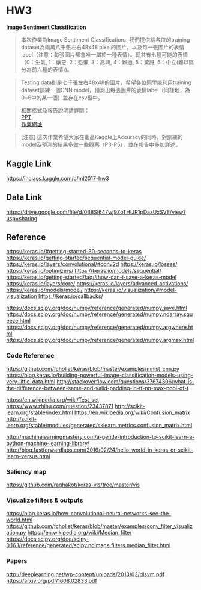 # HW3
**Image Sentiment Classification**

> 本次作業為Image Sentiment Classification。我們提供給各位的training dataset為兩萬八千張左右48x48 pixel的圖片，以及每一張圖片的表情label（注意：每張圖片都會唯一屬於一種表情）。總共有七種可能的表情（0：生氣, 1：厭惡, 2：恐懼, 3：高興, 4：難過, 5：驚訝, 6：中立(難以區分為前六種的表情))。

> Testing data則是七千張左右48x48的圖片，希望各位同學能利用training dataset訓練一個CNN model，預測出每張圖片的表情label（同樣地，為0~6中的某一個）並存在csv檔中。

> 相關格式及報告說明請詳閱：  
> [PPT](https://docs.google.com/presentation/d/1QFK4-inv2QJ9UhuiUtespP4nC5ZqfBjd_jP2O41fpTc/edit#slide=id.p)  
> [作業網址](https://sunprinces.github.io/ML-Assignment3/index.html)  

> [注意] 這次作業希望大家在衝高Kaggle上Accuracy的同時，對訓練的model及預測的結果多做一些觀察（P3-P5），並在報告中多加詳述。


## Kaggle Link
<https://inclass.kaggle.com/c/ml2017-hw3>

## Data Link
<https://drive.google.com/file/d/0B8Si647wj9ZoTHlJR1pDazUxSVE/view?usp=sharing>  

## Reference
<https://keras.io/#getting-started-30-seconds-to-keras>
<https://keras.io/getting-started/sequential-model-guide/>
<https://keras.io/layers/convolutional/#conv2d>
<https://keras.io/losses/>
<https://keras.io/optimizers/>
<https://keras.io/models/sequential/>
<https://keras.io/getting-started/faq/#how-can-i-save-a-keras-model>
<https://keras.io/layers/core/>
<https://keras.io/layers/advanced-activations/>
<https://keras.io/models/model/>
<https://keras.io/visualization/#model-visualization>
<https://keras.io/callbacks/>

<https://docs.scipy.org/doc/numpy/reference/generated/numpy.save.html>
<https://docs.scipy.org/doc/numpy/reference/generated/numpy.ndarray.squeeze.html>
<https://docs.scipy.org/doc/numpy/reference/generated/numpy.argwhere.html>
<https://docs.scipy.org/doc/numpy/reference/generated/numpy.argmax.html>

### Code Reference
<https://github.com/fchollet/keras/blob/master/examples/mnist_cnn.py>
<https://blog.keras.io/building-powerful-image-classification-models-using-very-little-data.html>
<http://stackoverflow.com/questions/37674306/what-is-the-difference-between-same-and-valid-padding-in-tf-nn-max-pool-of-t>

<https://en.wikipedia.org/wiki/Test_set>
<https://www.zhihu.com/question/23437871>
<http://scikit-learn.org/stable/index.html>
<https://en.wikipedia.org/wiki/Confusion_matrix>
<http://scikit-learn.org/stable/modules/generated/sklearn.metrics.confusion_matrix.html>

<http://machinelearningmastery.com/a-gentle-introduction-to-scikit-learn-a-python-machine-learning-library/>
<http://blog.fastforwardlabs.com/2016/02/24/hello-world-in-keras-or-scikit-learn-versus.html>

### Saliency map
<https://github.com/raghakot/keras-vis/tree/master/vis>

### Visualize filters & outputs
<https://blog.keras.io/how-convolutional-neural-networks-see-the-world.html>
<https://github.com/fchollet/keras/blob/master/examples/conv_filter_visualization.py>
<https://en.wikipedia.org/wiki/Median_filter>
<https://docs.scipy.org/doc/scipy-0.16.1/reference/generated/scipy.ndimage.filters.median_filter.html>

### Papers
<http://deeplearning.net/wp-content/uploads/2013/03/dlsvm.pdf>
<https://arxiv.org/pdf/1608.02833.pdf>
